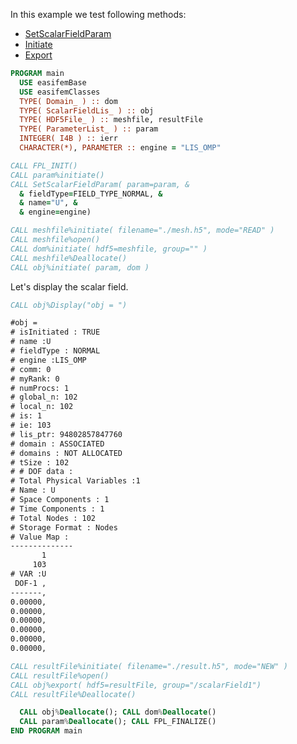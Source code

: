 In this example we test following methods:

- [SetScalarFieldParam](./SetScalarFieldParam.md)
- [Initiate](./Initiate.md)
- [Export](./Export.md)

```fortran
PROGRAM main
  USE easifemBase
  USE easifemClasses
  TYPE( Domain_ ) :: dom
  TYPE( ScalarFieldLis_ ) :: obj
  TYPE( HDF5File_ ) :: meshfile, resultFile
  TYPE( ParameterList_ ) :: param
  INTEGER( I4B ) :: ierr
  CHARACTER(*), PARAMETER :: engine = "LIS_OMP"
```

```fortran title="setScalarFieldParam"
CALL FPL_INIT()
CALL param%initiate()
CALL SetScalarFieldParam( param=param, &
  & fieldType=FIELD_TYPE_NORMAL, &
  & name="U", &
  & engine=engine)
```

```fortran title="Initiate"
CALL meshfile%initiate( filename="./mesh.h5", mode="READ" )
CALL meshfile%open()
CALL dom%initiate( hdf5=meshfile, group="" )
CALL meshfile%Deallocate()
CALL obj%initiate( param, dom )
```

Let's display the scalar field.

```fortran
CALL obj%Display("obj = ")
```

```txt title="results"
#obj =
# isInitiated : TRUE
# name :U
# fieldType : NORMAL
# engine :LIS_OMP
# comm: 0
# myRank: 0
# numProcs: 1
# global_n: 102
# local_n: 102
# is: 1
# ie: 103
# lis_ptr: 94802857847760
# domain : ASSOCIATED
# domains : NOT ALLOCATED
# tSize : 102
# # DOF data :
# Total Physical Variables :1
# Name : U
# Space Components : 1
# Time Components : 1
# Total Nodes : 102
# Storage Format : Nodes
# Value Map : 
--------------
       1      
     103      
# VAR :U
 DOF-1 ,   
-------,   
0.00000,   
0.00000,   
0.00000,   
0.00000,   
0.00000,   
0.00000,
```

```fortran title="Export"
CALL resultFile%initiate( filename="./result.h5", mode="NEW" )
CALL resultFile%open()
CALL obj%export( hdf5=resultFile, group="/scalarField1")
CALL resultFile%Deallocate()
```

```fortran title="Cleanup"
  CALL obj%Deallocate(); CALL dom%Deallocate()
  CALL param%Deallocate(); CALL FPL_FINALIZE()
END PROGRAM main
```
